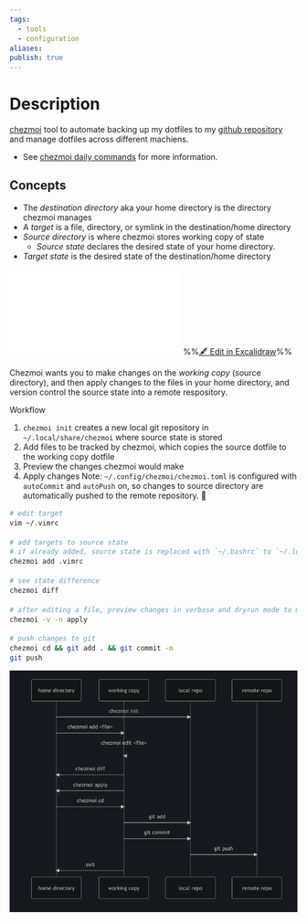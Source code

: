 ```yaml
---
tags:
  - tools
  - configuration
aliases: 
publish: true
---
```


 # Description
 [chezmoi](https://www.chezmoi.io/what-does-chezmoi-do/) tool to automate backing up my dotfiles to my [github repository](https://github.com/audryhsu/dotfiles) and manage dotfiles across different machiens.
- See [chezmoi daily commands](https://www.chezmoi.io/user-guide/command-overview/) for more information.
## Concepts
- The *destination directory* aka your home directory is the directory chezmoi manages
- A *target* is a file, directory, or symlink in the destination/home directory
- *Source directory* is where chezmoi stores working copy of state
	- *Source state* declares the desired state of your home directory.
- *Target state* is the desired state of the destination/home directory 

![Drawing_2024-05-16 13.30.19.excalidraw.svg](../images/Drawing_2024-05-16%2013.30.19.excalidraw.svg.md)
%%[🖋 Edit in Excalidraw](../images/Drawing_2024-05-16%2013.30.19.svg)%%

Chezmoi wants you to make changes on the *working copy* (source directory), and then apply changes to the files in your home directory, and version control the source state into a remote respository.

Workflow
1. `chezmoi init` creates a new local git repository in `~/.local/share/chezmoi` where source state is stored 
2. Add files to be tracked by chezmoi, which copies the source dotfile to the working copy dotfile
3. Preview the changes chezmoi would make
4. Apply changes
Note: `~/.config/chezmoi/chezmoi.toml` is configured with `autoCommit` and `autoPush` on, so changes to source directory are automatically pushed to the remote repository. 🤖
```bash
# edit target 
vim ~/.vimrc

# add targets to source state
# if already added, source state is replaced with `~/.bashrc` to `~/.local/share/chezmoi/dot_bashrc`.
chezmoi add .vimrc   

# see state difference
chezmoi diff

# after editing a file, preview changes in verbose and dryrun mode to mirrored copy 
chezmoi -v -n apply

# push changes to git 
chezmoi cd && git add . && git commit -m
git push
```

![Pasted image 20240516131409.png](../images/Pasted%20image%2020240516131409.png)